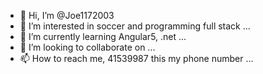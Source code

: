 - 👋 Hi, I’m @Joe1172003
- 👀 I’m interested in soccer and programming full stack ...
- 🌱 I’m currently learning Angular5, .net ...
- 💞️ I’m looking to collaborate on ...
- 📫 How to reach me, 41539987 this my phone number ...

<!---
Joe1172003/Joe1172003 is a ✨ special ✨ repository because its `README.md` (this file) appears on your GitHub profile.
You can click the Preview link to take a look at your changes.
--->

